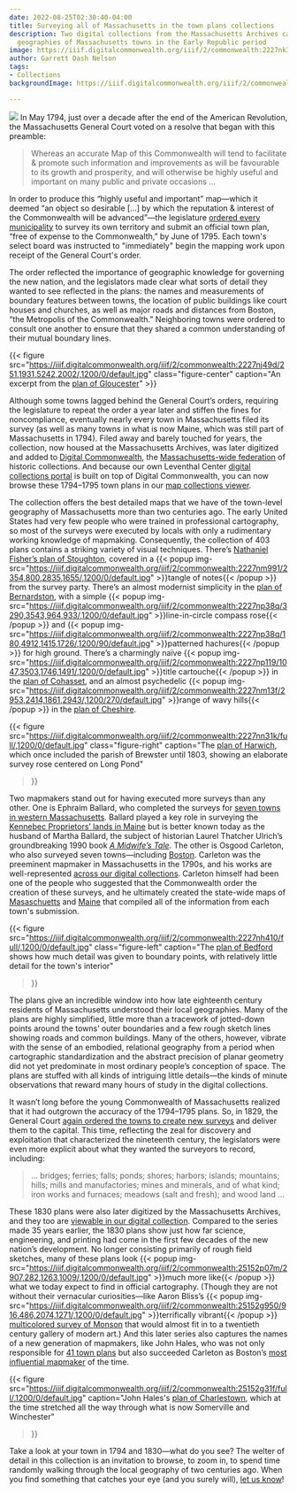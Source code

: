 ```yaml
---
date: 2022-08-25T02:30:40-04:00
title: Surveying all of Massachusetts in the town plans collections
description: Two digital collections from the Massachusetts Archives capture the micro-scaled
  geographies of Massachusetts towns in the Early Republic period
image: https://iiif.digitalcommonwealth.org/iiif/2/commonwealth:2227nk39c/545,5348,4431,1654/,1200/0/default.jpg
author: Garrett Dash Nelson
tags:
- Collections
backgroundImage: https://iiif.digitalcommonwealth.org/iiif/2/commonwealth:2227nk39c/545,5348,4431,1654/,1200/0/default.jpg

---
```

![](https://iiif.archivelab.org/iiif/actsresolvespass179495mass$208/424,2200,1543,417/full/0/default.jpg)
In May 1794, just over a decade after the end of the American Revolution, the Massachusetts General Court voted on a resolve that began with this preamble:

> Whereas an accurate Map of this Commonwealth will tend to facilitate & promote such information and improvements as will be favourable to its growth and prosperity, and will otherwise be highly useful and important on many public and private occasions …

In order to produce this “highly useful and important” map—which it deemed “an object so desirable \[…\] by which the reputation & interest of the Commonwealth will be advanced”—the legislature [ordered every municipality](https://archive.org/details/actsresolvespass179495mass/page/202/mode/2up) to survey its own territory and submit an official town plan, “free of expense to the Commonwealth,” by June of 1795. Each town's select board was instructed to "immediately" begin the mapping work upon receipt of the General Court's order.

The order reflected the importance of geographic knowledge for governing the new nation, and the legislators made clear what sorts of detail they wanted to see reflected in the plans: the names and measurements of boundary features between towns, the location of public buildings like court houses and churches, as well as major roads and distances from Boston, “the Metropolis of the Commonwealth.” Neighboring towns were ordered to consult one another to ensure that they shared a common understanding of their mutual boundary lines. 

{{< figure 
src="https://iiif.digitalcommonwealth.org/iiif/2/commonwealth:2227nj49d/251,1931,5242,2002/,1200/0/default.jpg"
class="figure-center"
caption="An excerpt from the [plan of Gloucester](https://collections.leventhalmap.org/search/commonwealth:2227nj484)" >}}

Although some towns lagged behind the General Court’s orders, requiring the legislature to repeat the order a year later and stiffen the fines for noncompliance, eventually nearly every town in Massachusetts filed its survey (as well as many towns in what is now Maine, which was still part of Massachusetts in 1794). Filed away and barely touched for years, the collection, now housed at the Massachusetts Archives, was later digitized and added to [Digital Commonwealth](https://www.digitalcommonwealth.org), the [Massachusetts-wide federation](https://www.digitalcommonwealth.org/about_dc) of historic collections. And because our own Leventhal Center [digital collections portal](https://collections.leventhalmap.org) is built on top of Digital Commonwealth, you can now browse these 1794–1795 town plans in our [map collections viewer](https://collections.leventhalmap.org/search?f%5Bcollection_name_ssim%5D%5B%5D=Town+plans%2C+1794).


The collection offers the best detailed maps that we have of the town-level geography of Massachusetts more than two centuries ago. The early United States had very few people who were trained in professional cartography, so most of the surveys were executed by locals with only a rudimentary working knowledge of mapmaking. Consequently, the collection of 403 plans contains a striking variety of visual techniques. There’s [Nathaniel Fisher’s plan of Stoughton](https://collections.leventhalmap.org/search/commonwealth:2227nm98r), covered in a {{< popup img-src="https://iiif.digitalcommonwealth.org/iiif/2/commonwealth:2227nm991/2354,800,2835,1655/,1200/0/default.jpg" >}}tangle of notes{{< /popup >}} from the survey party. There’s an almost modernist simplicity in the [plan of Bernardston](https://collections.leventhalmap.org/search/commonwealth:2227np37f), with a simple {{< popup img-src="https://iiif.digitalcommonwealth.org/iiif/2/commonwealth:2227np38q/3290,3543,964,933/,1200/0/default.jpg" >}}line-in-circle compass rose{{< /popup >}} and {{< popup img-src="https://iiif.digitalcommonwealth.org/iiif/2/commonwealth:2227np38q/180,4912,1415,1726/,1200/90/default.jpg" >}}patterned hachures{{< /popup >}} for high ground. There’s a charmingly naïve {{< popup img-src="https://iiif.digitalcommonwealth.org/iiif/2/commonwealth:2227np119/1047,3503,1746,1491/,1200/0/default.jpg" >}}title cartouche{{< /popup >}} in the [plan of Cohasset](https://collections.leventhalmap.org/search/commonwealth:2227np101), and an almost psychedelic {{< popup img-src="https://iiif.digitalcommonwealth.org/iiif/2/commonwealth:2227nm13f/2953,2414,1861,2943/,1200/270/default.jpg" >}}range of wavy hills{{< /popup >}} in the [plan of Cheshire](https://collections.leventhalmap.org/search/commonwealth:2227nm125).

{{<
figure
src="https://iiif.digitalcommonwealth.org/iiif/2/commonwealth:2227nn31k/full/,1200/0/default.jpg"
class="figure-right"
caption="The [plan of Harwich](https://collections.leventhalmap.org/search/commonwealth:2227nn309), which once included the parish of Brewster until 1803, showing an elaborate survey rose centered on Long Pond" 
>}}

Two mapmakers stand out for having executed more surveys than any other. One is Ephraim Ballard, who completed the surveys for [seven towns in western Massachusetts](https://collections.leventhalmap.org/search?f%5Bcollection_name_ssim%5D%5B%5D=Town+plans%2C+1794&f%5Bname_facet_ssim%5D%5B%5D=Ballard%2C+Ephraim&per_page=100). Ballard played a key role in surveying the [Kennebec Proprietors’ lands in Maine](https://maineanencyclopedia.com/ephraim-ballard/) but is better known today as the husband of Martha Ballard, the subject of historian Laurel Thatcher Ulrich’s groundbreaking 1990 book [_A Midwife’s Tale_](http://www.worldcat.org/oclc/1311523362). The other is Osgood Carleton, who also surveyed seven towns—including [Boston](https://collections.leventhalmap.org/search/commonwealth:2227np810). Carleton was the preeminent mapmaker in Massachusetts in the 1790s, and his works are well-represented [across our digital collections](https://collections.leventhalmap.org/search?f%5Bname_facet_ssim%5D%5B%5D=Carleton%2C+Osgood%2C+1742-1816&per_page=100). Carleton himself had been one of the people who suggested that the Commonwealth order the creation of these surveys, and he ultimately created the state-wide maps of [Masaschuetts](https://collections.leventhalmap.org/search/commonwealth:wd376568q) and [Maine](https://collections.leventhalmap.org/search/commonwealth:z603vg27d) that compiled all of the information from each town's submission.

{{< figure
src="https://iiif.digitalcommonwealth.org/iiif/2/commonwealth:2227nh410/full/,1200/0/default.jpg"
class="figure-left"
caption="The [plan of Bedford](https://collections.leventhalmap.org/search/commonwealth:2227nh40q) shows how much detail was given to boundary points, with relatively little detail for the town's interior"
>}}

The plans give an incredible window into how late eighteenth century residents of Massachusetts understood their local geographies. Many of the plans are highly simplified, little more than a tracework of jotted-down points around the towns’ outer boundaries and a few rough sketch lines showing roads and common buildings. Many of the others, however, vibrate with the sense of an embodied, relational geography from a period when cartographic standardization and the abstract precision of planar geometry did not yet predominate in most ordinary people’s conception of space. The plans are stuffed with all kinds of intriguing little details—the kinds of minute observations that reward many hours of study in the digital collections.

It wasn’t long before the young Commonwealth of Massachusetts realized that it had outgrown the accuracy of the 1794–1795 plans. So, in 1829, the General Court [again ordered the towns to create new surveys](https://archive.org/details/actsresolvespass182831mass/page/270/mode/1up) and deliver them to the capital. This time, reflecting the zeal for discovery and exploitation that characterized the nineteenth century, the legislators were even more explicit about what they wanted the surveyors to record, including:

> … bridges; ferries; falls; ponds; shores; harbors; islands; mountains; hills; mills and manufactories; mines and minerals, and of what kind; iron works and furnaces; meadows (salt and fresh); and wood land …

These 1830 plans were also later digitized by the Massachusetts Archives, and they too are [viewable in our digital collection](https://collections.leventhalmap.org/search?f%5Bcollection_name_ssim%5D%5B%5D=Town+plans%2C+1830). Compared to the series made 35 years earlier, the 1830 plans show just how far science, engineering, and printing had come in the first few decades of the new nation’s development. No longer consisting primarily of rough field sketches, many of these plans look {{< popup img-src="https://iiif.digitalcommonwealth.org/iiif/2/commonwealth:25152p07m/2907,282,1263,1009/,1200/0/default.jpg" >}}much more like{{< /popup >}} what we today expect to find in official cartography. (Though they are not without their vernacular curiosities—like Aaron Bliss’s {{< popup img-src="https://iiif.digitalcommonwealth.org/iiif/2/commonwealth:25152g950/916,486,2074,1271/,1200/0/default.jpg" >}}terrifically vibrant{{< /popup >}} [multicolored survey of Monson](https://collections.leventhalmap.org/search/commonwealth:25152g94q) that would almost fit in to a twentieth century gallery of modern art.) And this later series also captures the names of a new generation of mapmakers, like John Hales, who was not only responsible for [41 town plans](https://collections.leventhalmap.org/search?f%5Bcollection_name_ssim%5D%5B%5D=Town+plans%2C+1830&f%5Bname_facet_ssim%5D%5B%5D=Hales%2C+John+Groves) but also succeeded Carleton as Boston’s [most influential mapmaker](https://collections.leventhalmap.org/search/commonwealth:cj82m025j) of the time.

{{< figure
src="https://iiif.digitalcommonwealth.org/iiif/2/commonwealth:25152g31f/full/,1200/0/default.jpg"
caption="John Hales's [plan of Charlestown](https://collections.leventhalmap.org/search/commonwealth:25152g305), which at the time stretched all the way through what is now Somerville and Winchester"
>}}

Take a look at your town in 1794 and 1830—what do you see? The welter  of detail in this collection is an invitation to browse, to zoom in, to spend time randomly walking through the local geography of two centuries ago. When you find something that catches your eye (and you surely will), [let us know](https://www.leventhalmap.org/about/contact-connect/)!
